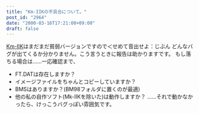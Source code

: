 ```yaml
---
title: "Km-IIKの不具合について。"
post_id: "2964"
date: "2000-03-16T17:21:00+09:00"
draft: false
---
```



[Km-IIK](/km-iik)はまだまだ貧弱バージョンですので＜せめて音出せよ：じぶん どんなバグが出てくるか分かりません。こう言うときに報告は助かりますです。 もし落ちる場合は……一応確認まで、

  * FT.DATは存在しますか？
  * イメージファイルをちゃんとコピーしていますか？
  * BMSはありますか？(BM98フォルダに置くのが最適)
  * 他の私の自作ソフト(Mk-IIKを除いた)は動作しますか？
……それで動かなかったら、けっこうバグっぽい雰囲気です。
